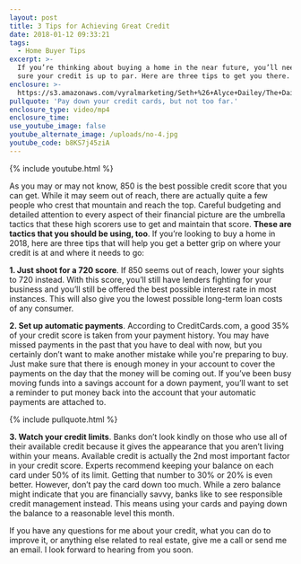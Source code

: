 ```yaml
---
layout: post
title: 3 Tips for Achieving Great Credit
date: 2018-01-12 09:33:21
tags:
  - Home Buyer Tips
excerpt: >-
  If you’re thinking about buying a home in the near future, you’ll need to make
  sure your credit is up to par. Here are three tips to get you there.
enclosure: >-
  https://s3.amazonaws.com/vyralmarketing/Seth+%26+Alyce+Dailey/The+Dailey+Group-+3+Tips+for+Achieving+Great+Credit.mp4
pullquote: 'Pay down your credit cards, but not too far.'
enclosure_type: video/mp4
enclosure_time:
use_youtube_image: false
youtube_alternate_image: /uploads/no-4.jpg
youtube_code: b8KS7j45ziA
---
```



{% include youtube.html %}

As you may or may not know, 850 is the best possible credit score that you can get. While it may seem out of reach, there are actually quite a few people who crest that mountain and reach the top. Careful budgeting and detailed attention to every aspect of their financial picture are the umbrella tactics that these high scorers use to get and maintain that score. **These are tactics that you should be using, too**. If you’re looking to buy a home in 2018, here are three tips that will help you get a better grip on where your credit is at and where it needs to go:

**1. Just shoot for a 720 score**. If 850 seems out of reach, lower your sights to 720 instead. With this score, you’ll still have lenders fighting for your business and you’ll still be offered the best possible interest rate in most instances. This will also give you the lowest possible long-term loan costs of any consumer.

**2. Set up automatic payments**. According to CreditCards.com, a good 35% of your credit score is taken from your payment history. You may have missed payments in the past that you have to deal with now, but you certainly don’t want to make another mistake while you're preparing to buy. Just make sure that there is enough money in your account to cover the payments on the day that the money will be coming out. If you’ve been busy moving funds into a savings account for a down payment, you’ll want to set a reminder to put money back into the account that your automatic payments are attached to.

{% include pullquote.html %}

**3. Watch your credit limits**. Banks don’t look kindly on those who use all of their available credit because it gives the appearance that you aren’t living within your means. Available credit is actually the 2nd most important factor in your credit score. Experts recommend keeping your balance on each card under 50% of its limit. Getting that number to 30% or 20% is even better. However, don’t pay the card down too much. While a zero balance might indicate that you are financially savvy, banks like to see responsible credit management instead. This means using your cards and paying down the balance to a reasonable level this month.

If you have any questions for me about your credit, what you can do to improve it, or anything else related to real estate, give me a call or send me an email. I look forward to hearing from you soon.